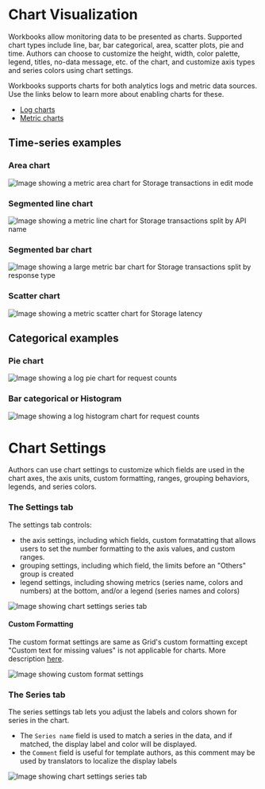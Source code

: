 # Chart Visualization

Workbooks allow monitoring data to be presented as charts. Supported chart types include line, bar, bar categorical, area, scatter plots, pie and time. Authors can choose to customize the height, width, color palette, legend, titles, no-data message, etc. of the chart, and customize axis types and series colors using chart settings.

Workbooks supports charts for both analytics logs and metric data sources. Use the links below to learn more about enabling charts for these.

* [Log charts](LogCharts.md)
* [Metric charts](MetricCharts.md)

## Time-series examples
### Area chart
![Image showing a metric area chart for Storage transactions in edit mode](../Images/MetricChart-Storage-Area-Edit.png)

### Segmented line chart
![Image showing a metric line chart for Storage transactions split by API name](../Images/MetricChart-Storage-Split-Line.png)

### Segmented bar chart
![Image showing a large metric bar chart for Storage transactions split by response type](../Images/MetricChart-Storage-Bar-Large.png)

### Scatter chart
![Image showing a metric scatter chart for Storage latency](../Images/MetricChart-Storage-Scatter.png)

## Categorical examples
### Pie chart
![Image showing a log pie chart for request counts](../Images/LogChart-Pie.png)

### Bar categorical or Histogram
![Image showing a log histogram chart for request counts](../Images/LogChart-BarCategorical.png)

# Chart Settings
Authors can use chart settings to customize which fields are used in the chart axes, the axis units, custom formatting, ranges, grouping behaviors, legends, and series colors.

### The Settings tab
The settings tab controls:
* the axis settings, including which fields, custom formatatting that allows users to set the number formatting to the axis values, and custom ranges.
* grouping settings, including which field, the limits before an "Others" group is created
* legend settings, including showing metrics (series name, colors and numbers) at the bottom, and/or a legend (series names and colors)

![Image showing chart settings series tab](../Images/ChartSettings.png)

#### Custom Formatting
The custom format settings are same as Grid's custom formatting except "Custom text for missing values" is not applicable for charts. More description [here](https://github.com/microsoft/Application-Insights-Workbooks/blob/master/Documentation/Visualizations/Grid.md#custom-formatting).

![Image showing custom format settings](../Images/NumberFormatSettings.png)

### The Series tab
The series settings tab lets you adjust the labels and colors shown for series in the chart.
* The `Series name` field is used to match a series in the data, and if matched, the display label and color will be displayed.
* the `Comment` field is useful for template authors, as this comment may be used by translators to localize the display labels

![Image showing chart settings series tab](../Images/SeriesSettings.png)

